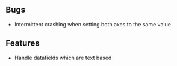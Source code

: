 Bugs
----
* Intermittent crashing when setting both axes to the same value

Features
--------
* Handle datafields which are text based